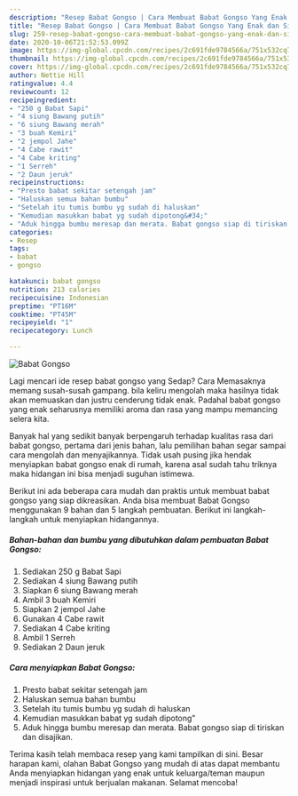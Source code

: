 ```yaml
---
description: "Resep Babat Gongso | Cara Membuat Babat Gongso Yang Enak dan Simpel"
title: "Resep Babat Gongso | Cara Membuat Babat Gongso Yang Enak dan Simpel"
slug: 259-resep-babat-gongso-cara-membuat-babat-gongso-yang-enak-dan-simpel
date: 2020-10-06T21:52:53.099Z
image: https://img-global.cpcdn.com/recipes/2c691fde9784566a/751x532cq70/babat-gongso-foto-resep-utama.jpg
thumbnail: https://img-global.cpcdn.com/recipes/2c691fde9784566a/751x532cq70/babat-gongso-foto-resep-utama.jpg
cover: https://img-global.cpcdn.com/recipes/2c691fde9784566a/751x532cq70/babat-gongso-foto-resep-utama.jpg
author: Nettie Hill
ratingvalue: 4.4
reviewcount: 12
recipeingredient:
- "250 g Babat Sapi"
- "4 siung Bawang putih"
- "6 siung Bawang merah"
- "3 buah Kemiri"
- "2 jempol Jahe"
- "4 Cabe rawit"
- "4 Cabe kriting"
- "1 Serreh"
- "2 Daun jeruk"
recipeinstructions:
- "Presto babat sekitar setengah jam"
- "Haluskan semua bahan bumbu"
- "Setelah itu tumis bumbu yg sudah di haluskan"
- "Kemudian masukkan babat yg sudah dipotong&#34;"
- "Aduk hingga bumbu meresap dan merata. Babat gongso siap di tiriskan dan disajikan."
categories:
- Resep
tags:
- babat
- gongso

katakunci: babat gongso 
nutrition: 213 calories
recipecuisine: Indonesian
preptime: "PT16M"
cooktime: "PT45M"
recipeyield: "1"
recipecategory: Lunch

---
```



![Babat Gongso](https://img-global.cpcdn.com/recipes/2c691fde9784566a/751x532cq70/babat-gongso-foto-resep-utama.jpg)

Lagi mencari ide resep babat gongso yang Sedap? Cara Memasaknya memang susah-susah gampang. bila keliru mengolah maka hasilnya tidak akan memuaskan dan justru cenderung tidak enak. Padahal babat gongso yang enak seharusnya memiliki aroma dan rasa yang mampu memancing selera kita.



Banyak hal yang sedikit banyak berpengaruh terhadap kualitas rasa dari babat gongso, pertama dari jenis bahan, lalu pemilihan bahan segar sampai cara mengolah dan menyajikannya. Tidak usah pusing jika hendak menyiapkan babat gongso enak di rumah, karena asal sudah tahu triknya maka hidangan ini bisa menjadi suguhan istimewa.


Berikut ini ada beberapa cara mudah dan praktis untuk membuat babat gongso yang siap dikreasikan. Anda bisa membuat Babat Gongso menggunakan 9 bahan dan 5 langkah pembuatan. Berikut ini langkah-langkah untuk menyiapkan hidangannya.

<!--inarticleads1-->

##### Bahan-bahan dan bumbu yang dibutuhkan dalam pembuatan Babat Gongso:

1. Sediakan 250 g Babat Sapi
1. Sediakan 4 siung Bawang putih
1. Siapkan 6 siung Bawang merah
1. Ambil 3 buah Kemiri
1. Siapkan 2 jempol Jahe
1. Gunakan 4 Cabe rawit
1. Sediakan 4 Cabe kriting
1. Ambil 1 Serreh
1. Sediakan 2 Daun jeruk




<!--inarticleads2-->

##### Cara menyiapkan Babat Gongso:

1. Presto babat sekitar setengah jam
1. Haluskan semua bahan bumbu
1. Setelah itu tumis bumbu yg sudah di haluskan
1. Kemudian masukkan babat yg sudah dipotong&#34;
1. Aduk hingga bumbu meresap dan merata. Babat gongso siap di tiriskan dan disajikan.




Terima kasih telah membaca resep yang kami tampilkan di sini. Besar harapan kami, olahan Babat Gongso yang mudah di atas dapat membantu Anda menyiapkan hidangan yang enak untuk keluarga/teman maupun menjadi inspirasi untuk berjualan makanan. Selamat mencoba!
